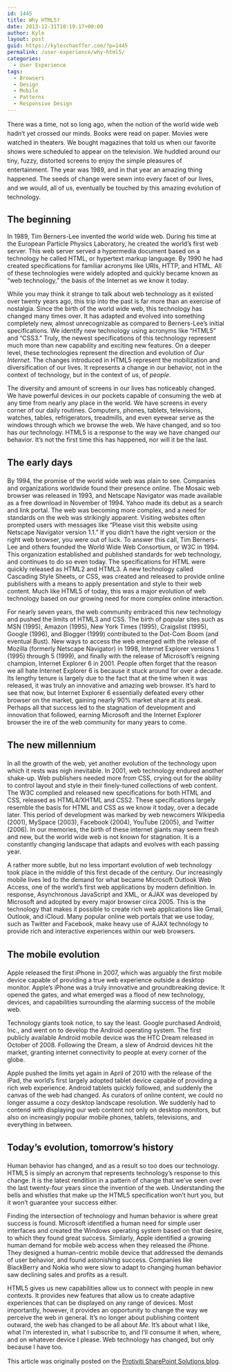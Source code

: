 ```yaml
---
id: 1445
title: Why HTML5?
date: 2013-12-31T10:19:17+00:00
author: Kyle
layout: post
guid: https://kyleschaeffer.com/?p=1445
permalink: /user-experience/why-html5/
categories:
  - User Experience
tags:
  - Browsers
  - Design
  - Mobile
  - Patterns
  - Responsive Design
---
```

<span style="line-height: 1.5em;">There was a time, not so long ago, when the notion of the world wide web hadn’t yet crossed our minds. Books were read on paper. Movies were watched in theaters. We bought magazines that told us when our favorite shows were scheduled to appear on the television. We huddled around our tiny, fuzzy, distorted screens to enjoy the simple pleasures of entertainment. The year was 1989, and in that year an amazing thing happened. The seeds of change were sewn into every facet of our lives, and we would, all of us, eventually be touched by this amazing evolution of technology.<!--more--></span>

## The beginning

In 1989, Tim Berners-Lee invented the world wide web. During his time at the European Particle Physics Laboratory, he created the world’s first web server. This web server served a hypermedia document based on a technology he called HTML, or hypertext markup language. By 1990 he had created specifications for familiar acronyms like URIs, HTTP, and HTML. All of these technologies were widely adopted and quickly became known as “web technology,” the basis of the Internet as we know it today.

While you may think it strange to talk about web technology as it existed over twenty years ago, this trip into the past is far more than an exercise of nostalgia. Since the birth of the world wide web, this technology has changed many times over. It has adapted and evolved into something completely new, almost unrecognizable as compared to Berners-Lee’s initial specifications. We identify new technology using acronyms like “HTML5” and “CSS3.” Truly, the newest specifications of this technology represent much more than new capability and exciting new features. On a deeper level, these technologies represent the direction and evolution of _Our Internet_. The changes introduced in HTML5 represent the mobilization and diversification of our lives. It represents a change in our behavior, not in the context of technology, but in the context of _us_, of _people_.

The diversity and amount of screens in our lives has noticeably changed. We have powerful devices in our pockets capable of consuming the web at any time from nearly any place in the world. We have screens in every corner of our daily routines. Computers, phones, tablets, televisions, watches, tables, refrigerators, treadmills, and even eyewear serve as the windows through which we browse the web. We have changed, and so too has our technology. HTML5 is a response to the way we have changed our behavior. It’s not the first time this has happened, nor will it be the last.

## <span style="line-height: 1.5em;">The early days</span>

By 1994, the promise of the world wide web was plain to see. Companies and organizations worldwide found their presence online. The Mosaic web browser was released in 1993, and Netscape Navigator was made available as a free download in November of 1994. Yahoo made its debut as a search and link portal. The web was becoming more complex, and a need for standards on the web was strikingly apparent. Visiting websites often prompted users with messages like “Please visit this website using Netscape Navigator version 1.1.” If you didn’t have the right version or the right web browser, you were out of luck. To answer this call, Tim Berners-Lee and others founded the World Wide Web Consortium, or W3C in 1994. This organization established and published standards for web technology, and continues to do so even today. The specifications for HTML were quickly released as HTML2 and HTML3. A new technology called Cascading Style Sheets, or CSS, was created and released to provide online publishers with a means to apply presentation and style to their web content. Much like HTML5 of today, this was a major evolution of web technology based on our growing need for more complex online interaction.

For nearly seven years, the web community embraced this new technology and pushed the limits of HTML3 and CSS. The birth of popular sites such as MSN (1995), Amazon (1995), New York Times (1995), Craigslist (1995), Google (1996), and Blogger (1999) contributed to the Dot-Com Boom (and eventual Bust). New ways to access the web emerged with the release of Mozilla (formerly Netscape Navigator) in 1998, Internet Explorer versions 1 (1995) through 5 (1999), and finally with the release of Microsoft’s reigning champion, Internet Explorer 6 in 2001. People often forget that the reason we all hate Internet Explorer 6 is because it stuck around for over a decade. Its lengthy tenure is largely due to the fact that at the time when it was released, it was truly an innovative and amazing web browser. It’s hard to see that now, but Internet Explorer 6 essentially defeated every other browser on the market, gaining nearly 90% market share at its peak. Perhaps all that success led to the stagnation of development and innovation that followed, earning Microsoft and the Internet Explorer browser the ire of the web community for many years to come.

## <span style="line-height: 1.5em;">The new millennium</span>

In all the growth of the web, yet another evolution of the technology upon which it rests was nigh inevitable. In 2001, web technology endured another shake-up. Web publishers needed more from CSS, crying out for the ability to control layout and style in their finely-tuned collections of web content. The W3C complied and released new specifications for both HTML and CSS, released as HTML4/XHTML and CSS2. These specifications largely resemble the basis for HTML and CSS as we know it today, over a decade later. This period of development was marked by web newcomers Wikipedia (2001), MySpace (2003), Facebook (2004), YouTube (2005), and Twitter (2006). In our memories, the birth of these internet giants may seem fresh and new, but the world wide web is not known for stagnation. It is a constantly changing landscape that adapts and evolves with each passing year.

A rather more subtle, but no less important evolution of web technology took place in the middle of this first decade of the century. Our increasingly mobile lives led to the demand for what became Microsoft Outlook Web Access, one of the world’s first web applications by modern definition. In response, Asynchronous JavaScript and XML, or AJAX was developed by Microsoft and adopted by every major browser circa 2005. This is the technology that makes it possible to create rich web applications like Gmail, Outlook, and iCloud. Many popular online web portals that we use today, such as Twitter and Facebook, make heavy use of AJAX technology to provide rich and interactive experiences within our web browsers.

## <span style="line-height: 1.5em;">The mobile evolution</span>

Apple released the first iPhone in 2007, which was arguably the first mobile device capable of providing a true web experience outside a desktop monitor. Apple’s iPhone was a truly innovative and groundbreaking device. It opened the gates, and what emerged was a flood of new technology, devices, and capabilities surrounding the alarming success of the mobile web.

Technology giants took notice, to say the least. Google purchased Android, Inc., and went on to develop the Android operating system. The first publicly available Android mobile device was the HTC Dream released in October of 2008. Following the Dream, a slew of Android devices hit the market, granting internet connectivity to people at every corner of the globe.

Apple pushed the limits yet again in April of 2010 with the release of the iPad, the world’s first largely adopted tablet device capable of providing a rich web experience. Android tablets quickly followed, and suddenly the canvas of the web had changed. As curators of online content, we could no longer assume a cozy desktop landscape resolution. We suddenly had to contend with displaying our web content not only on desktop monitors, but also on increasingly popular mobile phones, tablets, televisions, and everything in between.

## <span style="line-height: 1.5em;">Today’s evolution, tomorrow’s history</span>

Human behavior has changed, and as a result so too does our technology. HTML5 is simply an acronym that represents technology’s response to this change. It is the latest rendition in a pattern of change that we’ve seen over the last twenty-four years since the invention of the web. Understanding the bells and whistles that make up the HTML5 specification won’t hurt you, but it won’t guarantee your success either.

Finding the intersection of technology and human behavior is where great success is found. Microsoft identified a human need for simple user interfaces and created the Windows operating system based on that desire, to which they found great success. Similarly, Apple identified a growing human demand for mobile web access when they released the iPhone. They designed a human-centric mobile device that addressed the demands of user behavior, and found astonishing success. Companies like BlackBerry and Nokia who were slow to adapt to changing human behavior saw declining sales and profits as a result.

HTML5 gives us new capabilities allow us to connect with people in new contexts. It provides new features that allow us to create adaptive experiences that can be displayed on any range of devices. Most importantly, however, it provides an opportunity to change the way we perceive the web in general. It’s no longer about publishing content outward, the web has changed to be all about _Me_. It’s about what I like, what I’m interested in, what I subscribe to, and I’ll consume it when, where, and on whatever device I please. Web technology has changed, but only because I have too.

<span style="line-height: 1.5em;">This article was originally posted on the </span><a style="line-height: 1.5em;" href="http://sharepoint.protiviti.com/blog/Lists/Posts/Post.aspx?ID=77">Protiviti SharePoint Solutions blog</a><span style="line-height: 1.5em;">.</span>